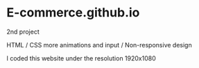 # E-commerce.github.io
2nd project

HTML / CSS more animations and input / Non-responsive design

I coded this website under the resolution 1920x1080
